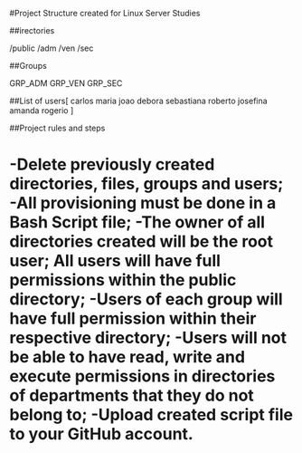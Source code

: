 #Project Structure created for Linux Server Studies

##irectories

/public /adm /ven /sec

##Groups

GRP_ADM GRP_VEN GRP_SEC

##List of users[
    carlos
    maria
    joao
    debora
    sebastiana
    roberto
    josefina
    amanda
    rogerio
]

##Project rules and steps

-Delete previously created directories, files, groups and users;
-All provisioning must be done in a Bash Script file;
-The owner of all directories created will be the root user;
All users will have full permissions within the public directory;
-Users of each group will have full permission within their respective directory;
-Users will not be able to have read, write and execute permissions in directories of departments that they do not belong to;
-Upload created script file to your GitHub account.
========================================================


